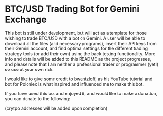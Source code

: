 # BTC/USD Trading Bot for Gemini Exchange

This bot is still under development, but will act as a template for those wishing to trade BTC/USD with a bot on Gemini.
A user will be able to download all the files (and necessary programs), insert their API keys from their Gemini account,
and find optimal settings for the different trading strategy tools (or add their own) using the back testing
functionality.  More info and details will be added to this README as the project progresses, and please note that I am
neither a professional trader or programmer (yet!) so use at your own risk.

I would like to give some credit to [bwentzloff](https://github.com/bwentzloff), as his YouTube tutorial and bot for Poloniex
is what inspired and influenced me to make this bot.

If you have used this bot and enjoyed it, and would like to make a donation, you can donate to the following:

(crytpo addresses will be added upon completion)
